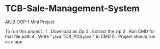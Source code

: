 # TCB-Sale-Management-System
AIUB OOP-1 Mini Project

To run this project : 
1 . Download as Zip
2 . Extract the zip
3 . Run CMD for that file path
4 . Write " java TCB_POS.java " in CMD
5 . Project should run as a app


